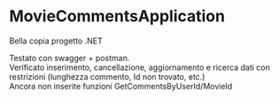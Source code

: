 # MovieCommentsApplication
Bella copia progetto .NET

Testato con swagger + postman. <br>
Verificato inserimento, cancellazione, aggiornamento e ricerca dati con restrizioni (lunghezza commento, Id non trovato, etc.)<br>
Ancora non inserite funzioni GetCommentsByUserId/MovieId
